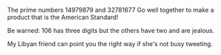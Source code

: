 The prime numbers 14979879 and 32781677
Go well together to make a product
that is the American Standard!

Be warned: 106 has three digits
but the others have two and
are jealous.

My Libyan friend can point you
the right way if she's not
busy tweeting.
